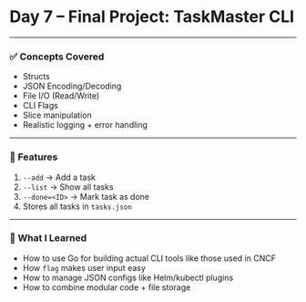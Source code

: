 # Day 7 – Final Project: TaskMaster CLI

---

### ✅ Concepts Covered
- Structs
- JSON Encoding/Decoding
- File I/O (Read/Write)
- CLI Flags
- Slice manipulation
- Realistic logging + error handling

---

### 🚀 Features

1. `--add` → Add a task
2. `--list` → Show all tasks
3. `--done=<ID>` → Mark task as done
4. Stores all tasks in `tasks.json`

---

### 🧠 What I Learned

- How to use Go for building actual CLI tools like those used in CNCF
- How `flag` makes user input easy
- How to manage JSON configs like Helm/kubectl plugins
- How to combine modular code + file storage
